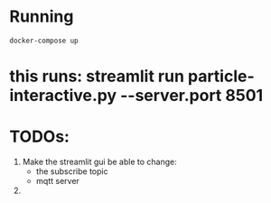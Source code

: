 # Running
```
docker-compose up
```
# this runs: streamlit run particle-interactive.py --server.port 8501

# TODOs:
1. Make the streamlit gui be able to change:
    - the subscribe topic
    - mqtt server
2. 
